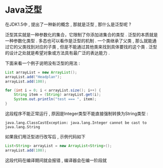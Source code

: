 # Java泛型

在JDK1.5中 , 提出了一种新的概念 , 那就是泛型 , 那什么是泛型呢 ?

泛型其实就是一种参数化的集合，它限制了你添加进集合的类型 . 泛型的本质就是一种参数化类型 . 多态也可以看作是泛型的机制 . 一个类继承了父类 , 那么就能通过它的父类找到对应的子类 , 但是不能通过其他类来找到具体要找的这个类 . 泛型的设计之处就是希望对象或方法具有最广泛的表达能力 .

下面来看一个例子说明没有泛型的用法 :

```java
List arrayList = new ArrayList();
arrayList.add("Headplan");
arrayList.add(100);

for (int i = 0; i < arrayList.size(); i++) {
    String item = (String) arrayList.get(i);
    System.out.println("test === ", item);
}
```

这段程序不能正常运行 , 原因是Integer类型不能直接强制转换为String类型 : 

```
java.lang.ClassCastException: java.lang.Integer cannot be cast to java.lang.String
```

如果我们用泛型进行改写后 , 示例代码如下

```java
List<String> arrayList = new ArrayList<String>();
arrayList.add(100);
```

这段代码在编译期间就会报错 , 编译器会在编一阶段就

